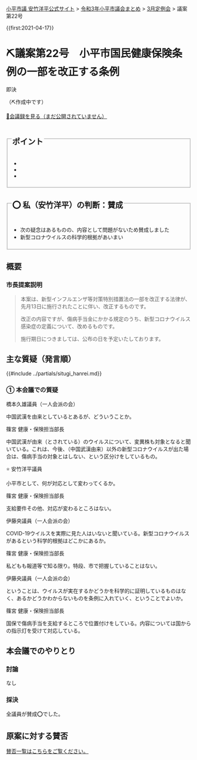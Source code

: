 <p class="breadcrumbs"><a href="https://yasutakeyohei.com/">小平市議 安竹洋平公式サイト</a> > <a href="../index.md">令和3年小平市議会まとめ</a> > <a href="./index.md">3月定例会</a> > 議案第22号</p>

{{first:2021-04-17}}

# ⛏️議案第22号　小平市国民健康保険条例の一部を改正する条例

<i class="fa fa-gavel" aria-hidden="true"></i> 即決

（⛏️作成中です）

<p class="read-kaigiroku"><a href="">📄会議録を見る（まだ公開されていません）</a></p>

<fieldset class="point">
  <legend>
    <h2> ポイント </h2>
  </legend>
  <ul>
    <li class="chk"></li>
    <li class="chk"></li>
    <li class="chk"></li>
  </ul>
</fieldset>

<fieldset class="sanpi">
  <legend>
    <h2>⭕️ 私（安竹洋平）の判断：賛成 </h2>
  </legend>
  <ul>
    <li>次の疑念はあるものの、内容として問題がないため賛成しました</li>
    <li class="ng">新型コロナウイルスの科学的根拠があいまい</li>
  </ul>
</fieldset>

## 概要

### 市長提案説明

> 本案は、新型インフルエンザ等対策特別措置法の一部を改正する法律が、先月13日に施行されたことに伴い、改正するものです。
>
> 改正の内容ですが、傷病手当金にかかる規定のうち、新型コロナウイルス感染症の定義について、改めるものです。
>
> 施行期日につきましては、公布の日を予定いたしております。

## 主な質疑（発言順）
{{#include ../partials/situgi_hanrei.md}}

### ① 本会議での質疑

<div class="balloon bl-left">橋本久雄議員（一人会派の会）<br><div>

中国武漢を由来としているとあるが、どういうことか。

</div></div>

<div class="balloon bl-right">篠宮 健康・保険担当部長<br><div>

中国武漢が由来（とされている）のウイルスについて、変異株も対象となると聞いている。これは、今後、（中国武漢由来）以外の新型コロナウイルスが出た場合は、傷病手当の対象とはしない、という区分けをしているもの。

</div></div>

<div class="balloon bl-left"><span class="yasutake">⭐️ 安竹洋平議員</span><br><div>

小平市として、何が対応として変わってくるか。

</div></div>

<div class="balloon bl-right">篠宮 健康・保険担当部長<br><div>

支給要件その他、対応が変わるところはない。

</div></div>

<div class="balloon bl-left">伊藤央議員（一人会派の会）<br><div>

COVID-19ウイルスを実際に見た人はいないと聞いている。新型コロナウイルスがあるという科学的根拠はどこかにあるか。

</div></div>

<div class="balloon bl-right">篠宮 健康・保険担当部長<br><div>

私どもも報道等で知る限り。特段、市で把握していることはない。

</div></div>

<div class="balloon bl-left">伊藤央議員（一人会派の会）<br><div>

ということは、ウイルスが実在するかどうかを科学的に証明しているものはなく、あるかどうかわからないものを条例に入れていく、ということでよいか。

</div></div>

<div class="balloon bl-right">篠宮 健康・保険担当部長<br><div>

国保で傷病手当を支給するところで位置付けをしている。内容については国からの指示灯を受けて対応している。

</div></div>

## 本会議でのやりとり

### 討論
なし

### 採決

全議員が賛成⭕️でした。

## 原案に対する賛否
[賛否一覧はこちらをご覧ください。](../kekka-ichiran.md#賛否)